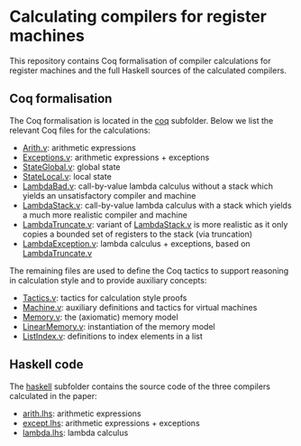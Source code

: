 # Calculating compilers for register machines

This repository contains Coq formalisation of compiler calculations
for register machines and the full Haskell sources of the calculated
compilers.

## Coq formalisation

The Coq formalisation is located in the [coq](coq) subfolder. Below we
list the relevant Coq files for the calculations:

 - [Arith.v](coq/Arith.v): arithmetic expressions 
 - [Exceptions.v](coq/Exceptions.v): arithmetic expressions + exceptions
 - [StateGlobal.v](coq/StateGlobal.v): global state
 - [StateLocal.v](coq/StateLocal.v): local state
 - [LambdaBad.v](coq/LambdaBad.v): call-by-value lambda calculus without a
   stack which yields an unsatisfactory compiler and machine
 - [LambdaStack.v](coq/LambdaStack.v): call-by-value lambda calculus with
   a stack which yields a much more realistic compiler and machine
 - [LambdaTruncate.v](coq/LambdaTruncate.v): variant of
   [LambdaStack.v](coq/LambdaStack.v) is more realistic as it only copies
   a bounded set of registers to the stack (via truncation)
 - [LambdaException.v](coq/LambdaException.v): lambda calculus +
   exceptions, based on [LambdaTruncate.v](coq/LambdaTruncate.v)

The remaining files are used to define the Coq tactics to support
reasoning in calculation style and to provide auxiliary concepts:

 - [Tactics.v](coq/Tactics.v): tactics for calculation style proofs
 - [Machine.v](coq/Machine.v): auxiliary definitions and tactics for
    virtual machines 
 - [Memory.v](coq/Memory.v): the (axiomatic) memory model
 - [LinearMemory.v](coq/LinearMemory.v): instantiation of the memory model
 - [ListIndex.v](coq/ListIndex.v): definitions to index elements in a list

## Haskell code

The [haskell](haskell) subfolder contains the source code of the three
compilers calculated in the paper:

 - [arith.lhs](haskell/arith.lhs): arithmetic expressions
 - [except.lhs](haskell/except.lhs): arithmetic expressions + exceptions
 - [lambda.lhs](haskell/lambda.lhs): lambda calculus
